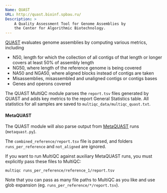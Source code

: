 ```yaml
---
Name: QUAST
URL: http://quast.bioinf.spbau.ru/
Description: >
    A Quality Assessment Tool for Genome Assemblies by
    the Center for Algorithmic Biotechnology.
---
```


[QUAST](http://quast.bioinf.spbau.ru/) evaluates genome assemblies by
computing various metrics, including

* N50, length for which the collection of all contigs of that length or
  longer covers at least 50% of assembly length
* NG50, where length of the reference genome is being covered
* NA50 and NGA50, where aligned blocks instead of contigs are taken
* Misassemblies, misassembled and unaligned contigs or contigs bases
* Genes and operons covered

The QUAST MultiQC module parses the `report.tsv` files generated by
QUAST and adds key metrics to the report General Statistics table.
All statistics for all samples are saved to `multiqc_data/multiqc_quast.txt`.

#### MetaQUAST
The QUAST module will also parse output from
[MetaQUAST](http://quast.sourceforge.net/metaquast) runs (`metaquast.py`).

The `combined_reference/report.tsv` file is parsed, and folders
`runs_per_reference` and `not_aligned` are ignored.

If you want to run MultiQC against auxiliary MetaQUAST runs, you must
explicitly pass these files to MultiQC:

```
multiqc runs_per_reference/reference_1/report.tsv
```

Note that you can pass as many file paths to MultiQC as you like
and use glob expansion (eg. `runs_per_reference/*/report.tsv`).
